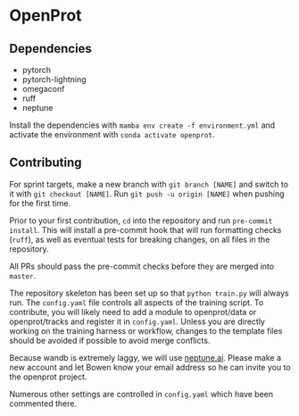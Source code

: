 # OpenProt

## Dependencies

* pytorch
* pytorch-lightning
* omegaconf
* ruff
* neptune

Install the dependencies with `mamba env create -f environment.yml` and activate the environment with `conda activate openprot`.

## Contributing

For sprint targets, make a new branch with `git branch [NAME]` and switch to it with `git checkout [NAME]`. Run `git push -u origin [NAME]` when pushing for the first time.

Prior to your first contribution, `cd` into the repository and run `pre-commit install`. This will install a pre-commit hook that will run formatting checks (`ruff`), as well as eventual tests for breaking changes, on all files in the repository.

All PRs should pass the pre-commit checks before they are merged into `master`.

The repository skeleton has been set up so that `python train.py` will always run. The `config.yaml` file controls all aspects of the training script. To contribute, you will likely need to add a module to openprot/data or openprot/tracks and register it in `config.yaml`. Unless you are directly working on the training harness or workflow, changes to the template files should be avoided if possible to avoid merge conflicts.

Because wandb is extremely laggy, we will use [neptune.ai](https://neptune.ai/). Please make a new account and let Bowen know your email address so he can invite you to the openprot project.

Numerous other settings are controlled in `config.yaml` which have been commented there.
